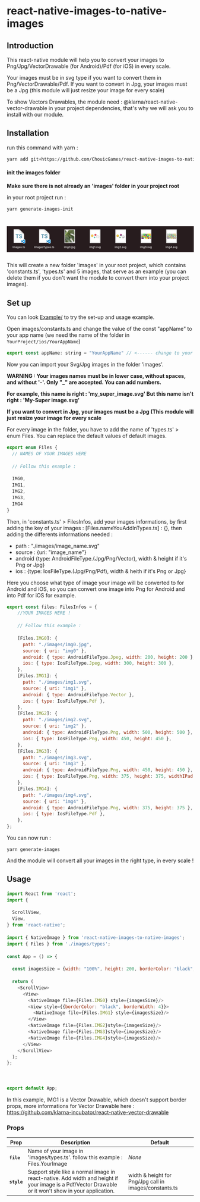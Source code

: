 # react-native-images-to-native-images

## Introduction

This react-native module will help you to convert your images to Png/Jpg/VectorDrawable (for Android)/Pdf (for iOS) in every scale.

Your images must be in svg type if you want to convert them in Png/VectorDrawable/Pdf.
If you want to convert in Jpg, your images must be a Jpg (this module will just resize your image for every scale)

To show Vectors Drawables, the module need : @klarna/react-native-vector-drawable in your project dependencies, that's why we will ask you to install with our module.

## Installation

run this command with yarn :

```sh
yarn add git+https://github.com/ChouicGames/react-native-images-to-native-images.git @klarna/react-native-vector-drawable
```

#### init the images folder

**Make sure there is not already an 'images' folder in your project root**

in your root project run :

```
yarn generate-images-init
```
# ![image](https://github.com/ChouicGames/react-native-images-to-native-images/blob/main/ReadMe_Images/ImagesFolder_screenshot.png?raw=true)

This will create a new folder 'images' in your root project, which contains 'constants.ts', 'types.ts' and 5 images, that serve as an example (you can delete them if you don't want the module to convert them into your project images).

## Set up

You can look [Example/](https://github.com/ChouicGames/react-native-images-to-native-images/tree/main/Example) to try the set-up and usage example.

Open images/constants.ts and change the value of the const "appName" to your app name (we need the name of the folder in ```YourProject/ios/YourAppName```)

```js
export const appName: string = "YourAppName" // <------ change to your app name (in YourProject/ios/YourAppName)
```

Now you can import your Svg/Jpg images in the folder 'images'.

**WARNING : 
Your images names must be in lower case, without spaces, and without '-'. Only "_" are accepted. You can add numbers.**

**For example, this name is right : 'my_super_image.svg'
But this name isn't right : 'My-Super image.svg'**

**If you want to convert in Jpg, your images must be a Jpg (This module will just resize your image for every scale**



For every image in the folder, you have to add the name of 'types.ts' > enum Files. You can replace the default values of default images.

```js
export enum Files {
  // NAMES OF YOUR IMAGES HERE

  // Follow this example :

  IMG0,
  IMG1,
  IMG2,
  IMG3,
  IMG4
}
```

Then, in 'constants.ts' >  FilesInfos, add your images informations, by first adding the key of your images : [Files.nameYouAddInTypes.ts] : {},
then adding the differents informations needed :
* path : "./images/image_name.svg"
* source : {uri: "image_name"}
* android {type: AndroidFileType.(Jpg/Png/Vector), width & height if it's Png or Jpg}
* ios : {type: IosFileType.(Jpg/Png/Pdf), width & heith if it's Png or Jpg}

Here you choose what type of image your image will be converted to for Android and iOS, so you can convert one image into Png for Android and into Pdf for iOS for example.

```js
export const files: FilesInfos = {
    //YOUR IMAGES HERE !

    // Follow this example :
    
    [Files.IMG0]: {
      path: "./images/img0.jpg",
      source: { uri: "img0" },
      android: { type: AndroidFileType.Jpeg, width: 200, height: 200 },
      ios: { type: IosFileType.Jpeg, width: 300, height: 300 },
    },
    [Files.IMG1]: {
      path: "./images/img1.svg",
      source: { uri: "img1" },
      android: { type: AndroidFileType.Vector },
      ios: { type: IosFileType.Pdf },
    },
    [Files.IMG2]: {
      path: "./images/img2.svg",
      source: { uri: "img2" },
      android: { type: AndroidFileType.Png, width: 500, height: 500 },
      ios: { type: IosFileType.Png, width: 450, height: 450 },
    },
    [Files.IMG3]: {
      path: "./images/img3.svg",
      source: { uri: "img3" },
      android: { type: AndroidFileType.Png, width: 450, height: 450 },
      ios: { type: IosFileType.Png, width: 375, height: 375, widthIPad: 250, heightIPad: 250 },
    },
    [Files.IMG4]: {
      path: "./images/img4.svg",
      source: { uri: "img4" },
      android: { type: AndroidFileType.Png, width: 375, height: 375 },
      ios: { type: IosFileType.Pdf },
    },
};
```

You can now run :
```
yarn generate-images
```

And the module will convert all your images in the right type, in every scale !

## Usage

```js
import React from 'react';
import {

  ScrollView,
  View,
} from 'react-native';

import { NativeImage } from 'react-native-images-to-native-images';
import { Files } from './images/types';

const App = () => {

  const imagesSize = {width: "100%", height: 200, borderColor: "black", borderWidth: 4}

  return (
    <ScrollView>
      <View>
        <NativeImage file={Files.IMG0} style={imagesSize}/>
        <View style={{borderColor: "black", borderWidth: 4}}>
          <NativeImage file={Files.IMG1} style={imagesSize}/>
        </View>
        <NativeImage file={Files.IMG2}style={imagesSize}/>
        <NativeImage file={Files.IMG3}style={imagesSize}/>
        <NativeImage file={Files.IMG4}style={imagesSize}/>
      </View>
    </ScrollView>
  );
};



export default App;

```

In this example, IMG1 is a Vector Drawable, which doesn't support border props, more informations for Vector Drawable here : https://github.com/klarna-incubator/react-native-vector-drawable

### Props

| Prop               | Description                                              | Default |
| ------------------ | -------------------------------------------------------- | ------- |
| **`file`** | Name of your image  in 'images/types.ts'. follow this example : Files.YourImage            | _None_  |
| **`style`**        | Support style like a normal image in react-native. Add width and height if your image is a Pdf/Vector Drawable or it won't show in your application. | width & height for Png/Jpg call in images/constants.ts |

